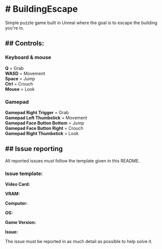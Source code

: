 <h1># BuildingEscape</h1>
Simple puzzle game built in Unreal where the goal is to escape the building you're in.

<h2>## Controls:</h2>

<h3>Keyboard & mouse</h3>

  <strong>Q</strong> = Grab<br>
  <strong>WASD</strong> = Movement<br>
  <strong>Space</strong> = Jump<br>
  <strong>Ctrl</strong> = Crouch<br>
  <strong>Mouse</strong> = Look
  
 <h3>Gamepad</h3>
 
  <strong>Gamepad Right Trigger</strong> = Grab<br>
  <strong>Gamepad Left Thumbstick</strong> = Movement<br>
  <strong>Gamepad Face Button Bottom</strong> = Jump<br>
  <strong>Gamepad Face Button Right</strong> = Crouch<br>
  <strong>Gamepad Right Thumbstick</strong> = Look
 
 <h2>## Issue reporting</h2>
 
All reported issues must follow the template given in this README.

 <h3>Issue template:</h3>

 <strong>Video Card:</strong>

 <strong>VRAM:</strong>

 <strong>Computer:</strong>

 <strong>OS:</strong>

 <strong>Game Version:</strong>

 <strong>Issue:</strong>
 
The issue must be reported in as much detail as possible to help solve it.
